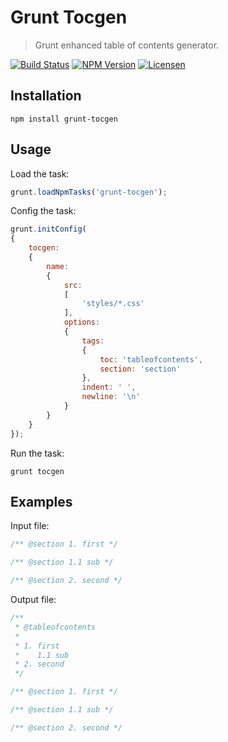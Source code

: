 Grunt Tocgen
============

> Grunt enhanced table of contents generator.

[![Build Status](https://img.shields.io/github/workflow/status/redaxmedia/grunt-tocgen/ci.svg)](https://github.com/redaxmedia/grunt-tocgen/actions?query=workflow:ci)
[![NPM Version](https://img.shields.io/npm/v/grunt-tocgen.svg)](https://npmjs.com/package/grunt-tocgen)
[![Licensen](https://img.shields.io/npm/l/grunt-tocgen.svg)](https://npmjs.com/package/grunt-tocgen)


Installation
------------

```
npm install grunt-tocgen
```


Usage
-----

Load the task:

```js
grunt.loadNpmTasks('grunt-tocgen');
```

Config the task:

```js
grunt.initConfig(
{
	tocgen:
	{
		name:
		{
			src:
			[
				'styles/*.css'
			],
			options:
			{
				tags:
				{
					toc: 'tableofcontents',
					section: 'section'
				},
				indent: ' ',
				newline: '\n'
			}
		}
	}
});
```

Run the task:

```
grunt tocgen
```


Examples
--------

Input file:

```css
/** @section 1. first */

/** @section 1.1 sub */

/** @section 2. second */
```

Output file:

```css
/**
 * @tableofcontents
 *
 * 1. first
 *    1.1 sub
 * 2. second
 */

/** @section 1. first */

/** @section 1.1 sub */

/** @section 2. second */
```
